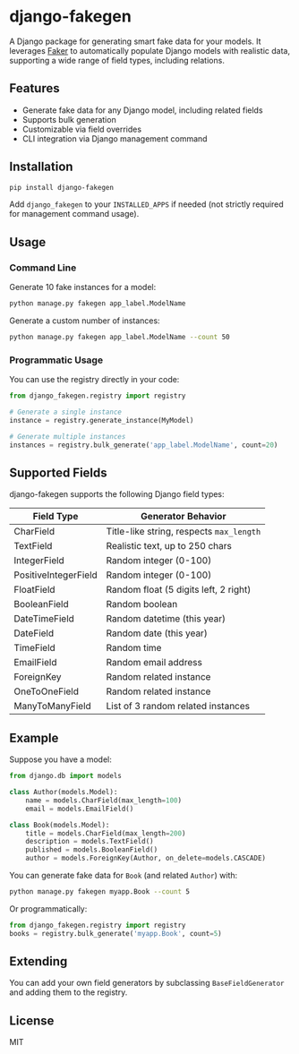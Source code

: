 # django-fakegen

A Django package for generating smart fake data for your models. It leverages [Faker](https://faker.readthedocs.io/) to automatically populate Django models with realistic data, supporting a wide range of field types, including relations.

## Features
- Generate fake data for any Django model, including related fields
- Supports bulk generation
- Customizable via field overrides
- CLI integration via Django management command

## Installation

```bash
pip install django-fakegen
```

Add `django_fakegen` to your `INSTALLED_APPS` if needed (not strictly required for management command usage).

## Usage

### Command Line

Generate 10 fake instances for a model:

```bash
python manage.py fakegen app_label.ModelName
```

Generate a custom number of instances:

```bash
python manage.py fakegen app_label.ModelName --count 50
```

### Programmatic Usage

You can use the registry directly in your code:

```python
from django_fakegen.registry import registry

# Generate a single instance
instance = registry.generate_instance(MyModel)

# Generate multiple instances
instances = registry.bulk_generate('app_label.ModelName', count=20)
```

## Supported Fields

django-fakegen supports the following Django field types:

| Field Type           | Generator Behavior                                  |
|---------------------|-----------------------------------------------------|
| CharField           | Title-like string, respects `max_length`             |
| TextField           | Realistic text, up to 250 chars                     |
| IntegerField        | Random integer (0-100)                              |
| PositiveIntegerField| Random integer (0-100)                              |
| FloatField          | Random float (5 digits left, 2 right)               |
| BooleanField        | Random boolean                                      |
| DateTimeField       | Random datetime (this year)                         |
| DateField           | Random date (this year)                             |
| TimeField           | Random time                                         |
| EmailField          | Random email address                                |
| ForeignKey          | Random related instance                             |
| OneToOneField       | Random related instance                             |
| ManyToManyField     | List of 3 random related instances                  |

## Example

Suppose you have a model:

```python
from django.db import models

class Author(models.Model):
    name = models.CharField(max_length=100)
    email = models.EmailField()

class Book(models.Model):
    title = models.CharField(max_length=200)
    description = models.TextField()
    published = models.BooleanField()
    author = models.ForeignKey(Author, on_delete=models.CASCADE)
```

You can generate fake data for `Book` (and related `Author`) with:

```bash
python manage.py fakegen myapp.Book --count 5
```

Or programmatically:

```python
from django_fakegen.registry import registry
books = registry.bulk_generate('myapp.Book', count=5)
```

## Extending

You can add your own field generators by subclassing `BaseFieldGenerator` and adding them to the registry.

## License

MIT 